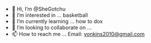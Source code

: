 - 👋 Hi, I’m @SheGotchu
- 👀 I’m interested in ... basketball
- 🌱 I’m currently learning ... how to dox
- 💞️ I’m looking to collaborate on ...
- 📫 How to reach me ... Email: yonkins2010@gmail.com

<!---
SheGotchu/SheGotchu is a ✨ special ✨ repository because its `README.md` (this file) appears on your GitHub profile.
You can click the Preview link to take a look at your changes.
--->
